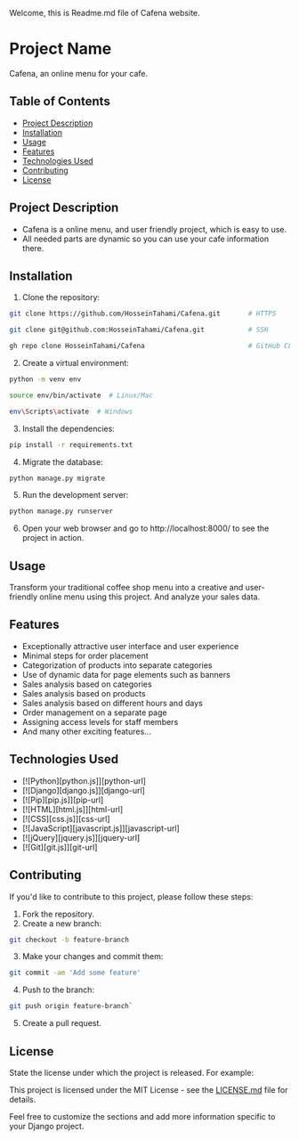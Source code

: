 Welcome, this is Readme.md file of Cafena website.

# Project Name

Cafena, an online menu for your cafe.

## Table of Contents

- [Project Description](#project-description)
- [Installation](#installation)
- [Usage](#usage)
- [Features](#features)
- [Technologies Used](#technologies-used)
- [Contributing](#contributing)
- [License](#license)

## Project Description

- Cafena is a online menu, and user friendly project, which is easy to use.
- All needed parts are dynamic so you can use your cafe information there.

## Installation

1. Clone the repository:
```bash 
git clone https://github.com/HosseinTahami/Cafena.git       # HTTPS
``` 
```bash 
git clone git@github.com:HosseinTahami/Cafena.git           # SSH
```
```bash
gh repo clone HosseinTahami/Cafena                          # GitHub CLI
```
2. Create a virtual environment:
```bash 
python -m venv env
```
```bash
source env/bin/activate  # Linux/Mac
```
```bash
env\Scripts\activate  # Windows
```
3. Install the dependencies:
```bash
pip install -r requirements.txt
```
4. Migrate the database:
```bash
python manage.py migrate
```
5. Run the development server:
```bash
python manage.py runserver
```
6. Open your web browser and go to http://localhost:8000/ to see the project in action.

## Usage

Transform your traditional coffee shop menu into a creative and user-friendly online menu using this project. And analyze your sales data.

## Features

- Exceptionally attractive user interface and user experience
- Minimal steps for order placement
- Categorization of products into separate categories
- Use of dynamic data for page elements such as banners
- Sales analysis based on categories
- Sales analysis based on products
- Sales analysis based on different hours and days
- Order management on a separate page
- Assigning access levels for staff members
- And many other exciting features...

## Technologies Used

- [![Python][python.js]][python-url]
- [![Django][django.js]][django-url]
- [![Pip][pip.js]][pip-url]
- [![HTML][html.js]][html-url]
- [![CSS][css.js]][css-url]
- [![JavaScript][javascript.js]][javascript-url]
- [![jQuery][jquery.js]][jquery-url]
- [![Git][git.js]][git-url]

## Contributing

If you'd like to contribute to this project, please follow these steps:

1. Fork the repository.
2. Create a new branch:
```bash 
git checkout -b feature-branch 
```
3. Make your changes and commit them:  
```bash 
git commit -am 'Add some feature'
```

4. Push to the branch:
```bash 
git push origin feature-branch` 
```
5. Create a pull request.

## License

State the license under which the project is released. For example:

This project is licensed under the MIT License - see the [LICENSE.md](LICENSE.md) file for details.

Feel free to customize the sections and add more information specific to your Django project.